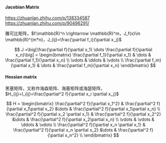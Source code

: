 #### Jacobian Matrix
https://zhuanlan.zhihu.com/p/138334587  
https://zhuanlan.zhihu.com/p/90496291/

雅可比矩阵，$f:\mathbb{R}^n \rightarrow \mathbb{R}^m，J_f(x)\in \mathbb{R}^{m*n}，J_{ij}=\frac{\partial f_i}{\partial x_j}$

$$
J =\big[\frac{\partial f}{\partial x_1} \dots \frac{\partial f}{\partial x_n}\big] = \begin{bmatrix}
    \frac{\partial f_1}{\partial x_1} & \dots & \frac{\partial f_1}{\partial x_n} \\
    \vdots  & \ddots & \vdots  \\
    \frac{\partial f_m}{\partial x_1} & \dots & \frac{\partial f_m}{\partial x_n}
\end{bmatrix}
$$

#### Hessian matrix
黑塞矩阵，又称作海森矩阵、海塞矩阵或海瑟矩阵，$H_{ij}=I_{ij}=\frac{\partial^2 f}{\partial x_i \partial x_j}$


$$
H = \begin{bmatrix}
    \frac{\partial^2 f}{\partial x_1^2} & \frac{\partial^2 f}{\partial x_1\partial x_2} &\dots & \frac{\partial^2 f}{\partial x_1\partial x_n} \\
    \frac{\partial^2 f}{\partial x_2 \partial x_1} & \frac{\partial^2 f}{\partial x_2^2} &\dots & \frac{\partial^2 f}{\partial x_2\partial x_n} \\
    \vdots  & \vdots  & \ddots & \vdots  \\
    \frac{\partial^2 f}{\partial x_n \partial x_1} & \frac{\partial^2 f}{\partial x_n \partial x_2} &\dots & \frac{\partial^2 f}{\partial x_n^2} \\
\end{bmatrix}
$$